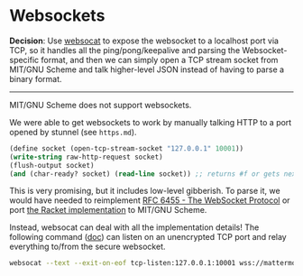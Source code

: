 # Websockets

**Decision**: Use [websocat](https://github.com/vi/websocat) to expose the websocket
to a localhost port via TCP, so it handles all the ping/pong/keepalive and parsing
the Websocket-specific format, and then we can simply open a TCP stream socket from
MIT/GNU Scheme and talk higher-level JSON instead of having to parse a binary format.

---------

MIT/GNU Scheme does not support websockets.

We were able to get websockets to work by manually talking HTTP to a port opened by stunnel
(see `https.md`).

```lisp
(define socket (open-tcp-stream-socket "127.0.0.1" 10001))
(write-string raw-http-request socket)
(flush-output socket)
(and (char-ready? socket) (read-line socket)) ;; returns #f or gets next message
```

This is very promising, but it includes low-level gibberish. To parse it, we would
have needed to reimplement [RFC 6455 - The WebSocket Protocol](https://datatracker.ietf.org/doc/html/rfc6455)
or port [the Racket implementation](https://github.com/tonyg/racket-rfc6455) to MIT/GNU Scheme.

Instead, websocat can deal with all the implementation details! The following command ([doc](https://github.com/vi/websocat/blob/master/doc.md#tcp-listen)) can listen on an unencrypted TCP port and relay everything to/from the secure websocket.

```sh
websocat --text --exit-on-eof tcp-listen:127.0.0.1:10001 wss://mattermost.mit.edu/api/v4/websocket -H "Authorization: Bearer blabla"
```
